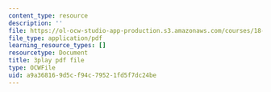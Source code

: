 ```yaml
---
content_type: resource
description: ''
file: https://ol-ocw-studio-app-production.s3.amazonaws.com/courses/18-086-mathematical-methods-for-engineers-ii-spring-2006/a9a368169d5cf94c79521fd5f7dc24be_iVUsEwSg-lw.pdf
file_type: application/pdf
learning_resource_types: []
resourcetype: Document
title: 3play pdf file
type: OCWFile
uid: a9a36816-9d5c-f94c-7952-1fd5f7dc24be
---
```

